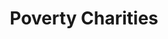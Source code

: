 ---
layout: category
category: poverty-charities
title: Poverty Charities
description: Charities that address the root causes of poverty and work to provide assistance and support to individuals and families in need and encourage people to donate to help lift people out of poverty. These charities may provide resources for job training, education, and financial support.
permalink: /poverty-charities/
---